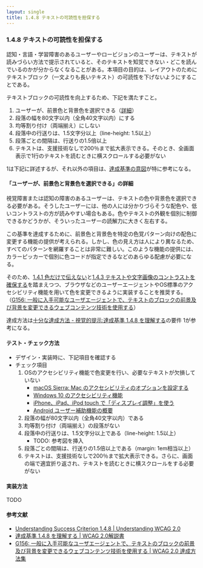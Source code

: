 ```yaml
---
layout: single
title: 1.4.8 テキストの可読性を担保する
---
```


### 1.4.8 テキストの可読性を担保する

認知・言語・学習障害のあるユーザーやロービジョンのユーザーは、テキストが読みづらい方法で提示されていると、そのテキストを知覚できない・どこを読んでいるのかが分からなくなることがある。本項目の目的は、レイアウトのためにテキストブロック（一文よりも長いテキスト）の可読性を下げないようにすることである。

テキストブロックの可読性を向上するため、下記を満たすこと。

1. ユーザーが、前景色と背景色を選択できる（[詳細](/a11y-guidelines/1/4/8/#ユーザーが-前景色と背景色を選択できる-の詳細)）
2. 段落の幅を80文字以内（全角40文字以内）にする
3. 均等割り付け（両端揃え）にしない
4. 段落中の行送りは、1.5文字分以上（line-height: 1.5以上）
5. 段落ごとの間隔は、行送りの1.5倍以上
6. テキストは、支援技術なしで200％まで拡大表示できる。そのとき、全画面表示で1行のテキストを読むときに横スクロールする必要がない

1は下記に詳述するが、それ以外の項目は、[達成基準の意図](https://waic.jp/docs/UNDERSTANDING-WCAG20/visual-audio-contrast-visual-presentation.html#visual-audio-contrast-visual-presentation-intent-head)が特に参考になる。

#### 「ユーザーが、前景色と背景色を選択できる」の詳細

視覚障害または認知の障害のあるユーザーは、テキストの色や背景色を選択できる必要がある。そうしたユーザーには、他の人には分かりづらそうな配色や、低いコントラストの方が読みやすい場合もある。色やテキストの外観を個別に制御できるかどうかが、そういったユーザーの読解力に大きく左右する。

この基準を達成するために、前景色と背景色を特定の色覚パターン向けの配色に変更する機能の提供が考えられる。しかし、色の見え方は人により異なるため、すべてのパターンを網羅することは非常に難しい。このような機能の提供には、カラーピッカーで個別に色コードが指定できるなどのあらゆる配慮が必要になる。

そのため、[1.4.1 色だけで伝えない](/a11y-guidelines/1/4/1/)と[1.4.3 テキストや文字画像のコントラストを確保する](/a11y-guidelines/1/4/3/)を踏まえつつ、ブラウザなどのユーザーエージェントやOS標準のアクセシビリティ機能を用いて色を変更できるように実装することを推奨する。（[G156: 一般に入手可能なユーザエージェントで、テキストのブロックの前景及び背景を変更できるウェブコンテンツ技術を使用する](https://waic.jp/docs/WCAG-TECHS/G156.html)）

達成方法は[十分な達成方法 - 視覚的提示:達成基準 1.4.8 を理解する](https://waic.jp/docs/UNDERSTANDING-WCAG20/visual-audio-contrast-visual-presentation.html#visual-audio-contrast-visual-presentation-98-head)の要件 1が参考になる。

#### テスト・チェック方法

- デザイン・実装時に、下記項目を確認する
- チェック項目
  1. OSのアクセシビリティ機能で色変更を行い、必要なテキストが欠損していない
      - [macOS Sierra: Mac のアクセシビリティのオプションを設定する](https://support.apple.com/kb/PH25310?locale=ja_JP&viewlocale=ja_JP)
      - [Windows 10 のアクセシビリティ機能](https://www.microsoft.com/ja-jp/enable/products/windows10/default.aspx)
      - [iPhone、iPad、iPod touch で「ディスプレイ調整」を使う](https://support.apple.com/ja-jp/HT207025)
      - [Android ユーザー補助機能の概要](https://support.google.com/accessibility/android/answer/6006564?hl=ja)
  2. 段落の幅が80文字以内（全角40文字以内）である
  3. 均等割り付け（両端揃え）の段落がない
  4. 段落中の行送りは、1.5文字分以上である（line-height: 1.5以上）
      - TODO: 参考図を挿入
  5. 段落ごとの間隔は、行送りの1.5倍以上である（margin: 1em相当以上）
  6. テキストは、支援技術なしで200％まで拡大表示できる。さらに、画面の端で適宜折り返され、テキストを読むときに横スクロールをする必要がない

#### 実装方法

TODO

#### 参考文献

- [Understanding Success Criterion 1.4.8 | Understanding WCAG 2.0](https://www.w3.org/TR/UNDERSTANDING-WCAG20/visual-audio-contrast-visual-presentation.html)
- [達成基準 1.4.8 を理解する | WCAG 2.0解説書](https://waic.jp/docs/UNDERSTANDING-WCAG20/visual-audio-contrast-visual-presentation.html)
- [G156: 一般に入手可能なユーザエージェントで、テキストのブロックの前景及び背景を変更できるウェブコンテンツ技術を使用する | WCAG 2.0 達成方法集](https://waic.jp/docs/WCAG-TECHS/G156.html)

